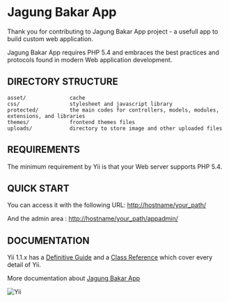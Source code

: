 Jagung Bakar App
============

Thank you for contributing to Jagung Bakar App project - a usefull app to build custom web application.

Jagung Bakar App requires PHP 5.4 and embraces the best practices and protocols found in modern Web application development.

DIRECTORY STRUCTURE
-------------------

```
asset/              cache
css/                stylesheet and javascript library
protected/          the main codes for controllers, models, modules, extensions, and libraries
themes/             frontend themes files
uploads/            directory to store image and other uploaded files
```


REQUIREMENTS
------------

The minimum requirement by Yii is that your Web server supports PHP 5.4.

QUICK START
-----------

You can access it with the following URL:
[http://hostname/your_path/](http://hostname/your_path/)

And the admin area :
[http://hostname/your_path/appadmin/](http://hostname/your_path/appadmin/)


DOCUMENTATION
-------------

Yii 1.1.x has a [Definitive Guide](http://www.yiiframework.com/doc/guide/) and 
a [Class Reference](http://www.yiiframework.com/doc/api) which cover every detail of Yii.

More documentation about [Jagung Bakar App](http://www.jagungbakar.web.id)

![Yii](https://img.shields.io/badge/Powered_by-Yii_Framework-green.svg?style=flat)
